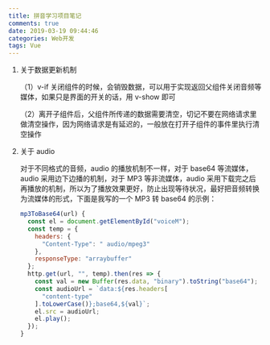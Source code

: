```yaml
---
title: 拼音学习项目笔记
comments: true
date: 2019-03-19 09:44:46
categories: Web开发
tags: Vue
---
```


1. 关于数据更新机制

   （1）v-if 关闭组件的时候，会销毁数据，可以用于实现返回父组件关闭音频等媒体，如果只是界面的开关的话，用 v-show 即可

   （2）离开子组件后，父组件所传递的数据需要清空，切记不要在网络请求里做清空操作，因为网络请求是有延迟的，一般放在打开子组件的事件里执行清空操作

2. 关于 audio

   对于不同格式的音频，audio 的播放机制不一样，对于 base64 等流媒体，audio 采用边下边播的机制，对于 MP3 等非流媒体，audio 采用下载完之后再播放的机制，所以为了播放效果更好，防止出现等待状况，最好把音频转换为流媒体的形式，下面是我写的一个 MP3 转 base64 的示例：

   ```js
   mp3ToBase64(url) {
     const el = document.getElementById("voiceM");
     const temp = {
       headers: {
         "Content-Type": " audio/mpeg3"
       },
       responseType: "arraybuffer"
     };
     http.get(url, "", temp).then(res => {
       const val = new Buffer(res.data, "binary").toString("base64");
       const audioUrl = `data:${res.headers[
         "content-type"
       ].toLowerCase()};base64,${val}`;
       el.src = audioUrl;
       el.play();
     });
   }
   ```
